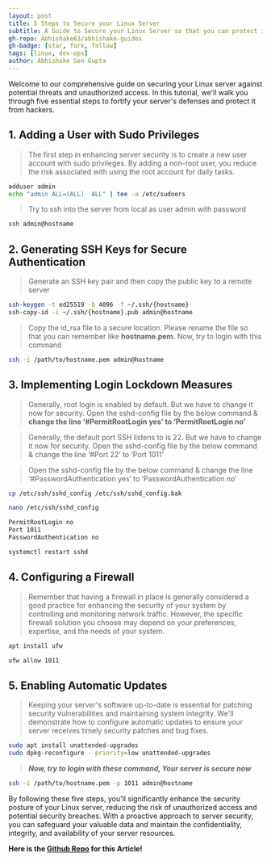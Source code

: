 ```yaml
---
layout: post
title: 5 Steps to Secure your Linux Server
subtitle: A Guide to Secure your Linux Server so that you can protect it from Hackers
gh-repo: Abhishake63/abhishake-guides
gh-badge: [star, fork, follow]
tags: [linux, dev-ops]
author: Abhishake Sen Gupta
---
```


Welcome to our comprehensive guide on securing your Linux server against potential threats and unauthorized access. In this tutorial, we'll walk you through five essential steps to fortify your server's defenses and protect it from hackers.

## 1. Adding a User with Sudo Privileges

> The first step in enhancing server security is to create a new user account with sudo privileges. By adding a non-root user, you reduce the risk associated with using the root account for daily tasks.
>

```bash
adduser admin
echo "admin ALL=(ALL)  ALL" | tee -a /etc/sudoers
```

> Try to ssh into the server from local as user admin with password
>

```bash
ssh admin@hostname
```

## 2. Generating SSH Keys for Secure Authentication

> Generate an SSH key pair and then copy the public key to a remote server
>

```bash
ssh-keygen -t ed25519 -b 4096 -f ~/.ssh/{hostname}
ssh-copy-id -i ~/.ssh/{hostname}.pub admin@hostname
```

> Copy the id_rsa file to a secure location. Please rename the file so that you can remember like **hostname.pem.** Now, try to login with this command
>

```bash
ssh -i /path/to/hostname.pem admin@hostname
```

## 3. Implementing Login Lockdown Measures

> Generally, root login is enabled by default. But we have to change it now for security. Open the sshd-config file by the below command & **change the line ‘#PermitRootLogin yes’ to ‘PermitRootLogin no’**
>

> Generally, the default port SSH listens to is 22. But we have to change it now for security. Open the sshd-config file by the below command & change the line ‘#Port 22’ to ‘Port 1011’
>

> Open the sshd-config file by the below command & change the line ‘#PasswordAuthentication yes’ to ‘PasswordAuthentication no’
>

```bash
cp /etc/ssh/sshd_config /etc/ssh/sshd_config.bak

nano /etc/ssh/sshd_config

PermitRootLogin no
Port 1011
PasswordAuthentication no

systemctl restart sshd
```

## 4. Configuring a Firewall

> Remember that having a firewall in place is generally considered a good practice for enhancing the security of your system by controlling and monitoring network traffic. However, the specific firewall solution you choose may depend on your preferences, expertise, and the needs of your system.
>

```bash
apt install ufw

ufw allow 1011
```

## 5. Enabling Automatic Updates

> Keeping your server's software up-to-date is essential for patching security vulnerabilities and maintaining system integrity. We'll demonstrate how to configure automatic updates to ensure your server receives timely security patches and bug fixes.
>

```bash
sudo apt install unattended-upgrades
sudo dpkg-reconfigure --priority=low unattended-upgrades
```

> ***Now, try to login with these command, Your server is secure now***
>

```bash
ssh -i /path/to/hostname.pem -p 1011 admin@hostname
```

By following these five steps, you'll significantly enhance the security posture of your Linux server, reducing the risk of unauthorized access and potential security breaches. With a proactive approach to server security, you can safeguard your valuable data and maintain the confidentiality, integrity, and availability of your server resources.

**Here is the [Github Repo](https://github.com/Abhishake63/abhishake-guides) for this Article!**